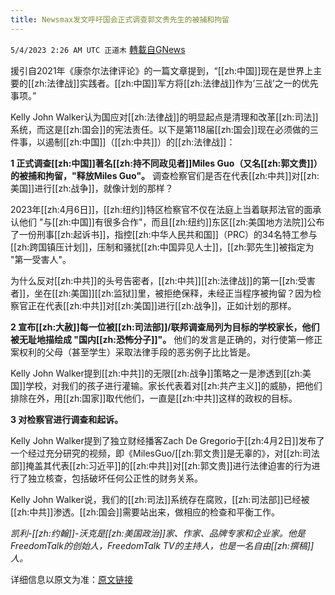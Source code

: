 ```yaml
---
title: Newsmax发文呼吁国会正式调查郭文贵先生的被捕和拘留
---
```

`5/4/2023 2:26 AM UTC 正道木` [轉載自GNews](https://gnews.org/articles/1273488)

援引自2021年《康奈尔法律评论》的一篇文章提到，“[[zh:中国]]现在是世界上主要的[[zh:法律战]]实践者。[[zh:中国]]军方将[[zh:法律战]]作为’三战’之一的优先事项。”

Kelly John Walker认为国应对[[zh:法律战]]的明显起点是清理和改革[[zh:司法]]系统，而这是[[zh:国会]]的宪法责任。以下是第118届[[zh:国会]]现在必须做的三件事，以遏制[[zh:中国]]（[[zh:中共]]）的[[zh:法律战]]：

**1 正式调查[[zh:中国]]著名[[zh:持不同政见者]]Miles Guo（又名[[zh:郭文贵]]）的被捕和拘留，"释放Miles Guo"。** 调查检察官们是否在代表[[zh:中共]]对[[zh:美国]]进行[[zh:战争]]，就像计划的那样？

2023年[[zh:4月6日]]，[[zh:纽约]]特区检察官不仅在法庭上当着联邦法官的面承认他们 "与[[zh:中国]]有很多合作"，而且[[zh:纽约]]东区[[zh:美国地方法院]]公布了一份刑事[[zh:起诉书]]，指控[[zh:中华人民共和国]]（PRC）的34名特工参与[[zh:跨国镇压计划]]，压制和骚扰[[zh:中国异见人士]]，[[zh:郭先生]]被指定为 "第一受害人"。

为什么反对[[zh:中共]]的头号告密者，[[zh:中共]][[zh:法律战]]的第一[[zh:受害者]]，坐在[[zh:美国]][[zh:监狱]]里，被拒绝保释，未经正当程序被拘留？因为检察官正在代表[[zh:中共]]对[[zh:美国]]进行[[zh:战争]]，正如计划的那样。

**2 宣布[[zh:大赦]]每一位被[[zh:司法部]]/联邦调查局列为目标的学校家长，他们被无耻地描绘成 "国内[[zh:恐怖分子]]"。** 他们的发言是正确的，对行使第一修正案权利的父母（甚至学生）采取法律手段的恶劣例子比比皆是。

Kelly John Walker提到[[zh:中共]]的无限[[zh:战争]]策略之一是渗透到[[zh:美国]]学校，对我们的孩子进行灌输。家长代表着对[[zh:共产主义]]的威胁，把他们排除在外，用[[zh:国家]]取代他们，一直是[[zh:中共]]这样的政权的目标。

**3 对检察官进行调查和起诉。**

Kelly John Walker提到了独立财经播客Zach De Gregorio于[[zh:4月2日]]发布了一个经过充分研究的视频，即《MilesGuo/[[zh:郭文贵]]是无辜的》，对[[zh:司法部]]掩盖其代表[[zh:习近平]]的[[zh:中共]]对[[zh:郭文贵]]进行法律迫害的行为进行了独立核查，包括破坏任何公正性的财务关系。

Kelly John Walker说，我们的[[zh:司法]]系统存在腐败，[[zh:司法部]]已经被[[zh:中共]]渗透。[[zh:国会]]需要站出来，做相应的检查和平衡工作。

*凯利-[[zh:约翰]]-沃克是[[zh:美国政治]]家、作家、品牌专家和企业家。他是FreedomTalk的创始人，FreedomTalk TV的主持人，也是一名自由[[zh:撰稿]]人。*

详细信息以原文为准：[原文链接](https://www.newsmax.com/specials-readmore/freemilesguo-china-lawsuit/2023/05/01/id/1118187/)
